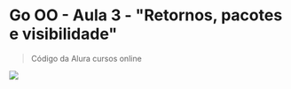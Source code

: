 # Go OO - Aula 3 - "Retornos, pacotes e visibilidade"
> Código da Alura cursos online

![](/go_alura_logo.png)



